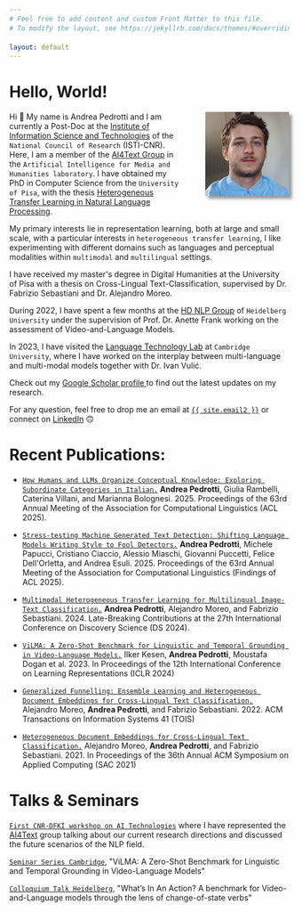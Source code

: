 ```yaml
---
# Feel free to add content and custom Front Matter to this file.
# To modify the layout, see https://jekyllrb.com/docs/themes/#overriding-theme-defaults

layout: default 
---
```

# Hello, World!

<style>

img {width: 30%;float:right;box-shadow: 5px 5px 5px #999;margin-left: 40px; margin-bottom: 20px; margin-right:auto;}

</style>

<img src="/imgs/apedrotti.jpg" alt="some years have passed, though">

Hi 👋 My name is Andrea Pedrotti and I am currently a Post-Doc at the <a href="https://www.isti.cnr.it/it/chi-siamo/people-detail/833/Andrea_Pedrotti">Institute of Information Science and Technologies</a> of the `National Council of Research` (ISTI-CNR). Here, I am a member of the <a href="https://hlt-isti.github.io/">AI4Text Group</a> in the `Artificial Intelligence for Media and Humanities laboratory`. I have obtained my PhD in Computer Science from the `University of Pisa`, with the thesis <a href="https://etd.adm.unipi.it/t/etd-09132024-151709/">Heterogeneous Transfer Learning in Natural Language Processing</a>.

My primary interests lie in  representation learning, both at large and small scale, with a particular interests in `heterogeneous transfer learning`, I like experimenting with different domains such as languages and perceptual modalities within `multimodal` and `multilingual` settings.

I have received my master's degree in Digital Humanities at the University of Pisa with a thesis on Cross-Lingual Text-Classification, supervised by Dr. Fabrizio Sebastiani and Dr. Alejandro Moreo.

During 2022, I have spent a few months at the <a href="https://www.cl.uni-heidelberg.de/nlpgroup/">HD NLP Group</a> of `Heidelberg University` under the supervision of Prof. Dr. Anette Frank working on the assessment of Video-and-Language Models.

In 2023, I have visited the <a href="https://ltl.mmll.cam.ac.uk/">Language Technology Lab</a> at `Cambridge University`, where I have worked on the interplay between multi-language and multi-modal models together with Dr. Ivan Vulić.

Check out my <a href="https://scholar.google.com/citations?user=ec7IvDsAAAAJ&hl=it&oi=ao"> Google Scholar profile </a> to find out the latest updates on my research.

For any question, feel free to drop me an email at <a class="u-email" href="mailto:{{ site.email2 }}">`{{ site.email2 }}`</a> or connect on <a href="https://www.linkedin.com/in/andreapedrotti/">LinkedIn</a> 🙃

# Recent Publications:

* <a href="https://arxiv.org/abs/2505.21301">`How Humans and LLMs Organize Conceptual Knowledge: Exploring Subordinate Categories in Italian.`</a> **Andrea Pedrotti**, Giulia Rambelli, Caterina Villani, and Marianna Bolognesi. 2025. Proceedings of the 63rd Annual Meeting of the Association for Computational Linguistics (ACL 2025).

* <a href="https://arxiv.org/abs/2505.24523">`Stress-testing Machine Generated Text Detection: Shifting Language Models Writing Style to Fool Detectors.`</a> **Andrea Pedrotti**, Michele Papucci, Cristiano Ciaccio, Alessio Miaschi, Giovanni Puccetti, Felice Dell'Orletta, and Andrea Esuli. 2025. Proceedings of the 63rd Annual Meeting of the Association for Computational Linguistics (Findings of ACL 2025).

* <a href="https://ceur-ws.org/Vol-3928/paper_101.pdf">`Multimodal Heterogeneous Transfer Learning for Multilingual Image-Text Classification.`</a> **Andrea Pedrotti**, Alejandro Moreo, and Fabrizio Sebastiani. 2024. Late-Breaking Contributions at the 27th International Conference on Discovery
Science (DS 2024).

* <a href="https://openreview.net/forum?id=liuqDwmbQJ">`ViLMA: A Zero-Shot Benchmark for Linguistic and Temporal Grounding in Video-Language Models.`</a> Ilker Kesen, **Andrea Pedrotti**, Moustafa Dogan et al. 2023. In Proceedings of the 12th International Conference on Learning Representations (ICLR 2024)

* <a href="https://doi.org/10.1145/3544104">`Generalized Funnelling: Ensemble Learning and Heterogeneous Document Embeddings for Cross-Lingual Text Classification.`</a> Alejandro Moreo, **Andrea Pedrotti**, and Fabrizio Sebastiani. 2022. ACM Transactions on Information Systems 41 (TOIS)

* <a href="https://doi.org/10.1145/3412841.3442093">`Heterogeneous Document Embeddings for Cross-Lingual Text Classification.`</a> Alejandro Moreo, **Andrea Pedrotti**, and Fabrizio Sebastiani. 2021. In Proceedings of the 36th Annual ACM Symposium on Applied Computing (SAC 2021)

# Talks & Seminars

<a href="https://www.cnr.it/it/eventi/allegato/13756">`First CNR-DFKI workshop on AI Technologies`</a> where I have represented the <a href="https://hlt-isti.github.io/">AI4Text</a> group talking about our current research directions and discussed the future scenarios of the NLP field.

<a href="https://talks.cam.ac.uk/talk/index/207655">`Seminar Series Cambridge`</a>, "ViLMA: A Zero-Shot Benchmark for Linguistic and Temporal Grounding in Video-Language Models"

<a href="https://www.cl.uni-heidelberg.de/colloquium/cl_colloquium/">`Colloquium Talk Heidelberg`</a>, "What’s In An Action? A benchmark for Video-and-Language models through the lens of change-of-state verbs"
